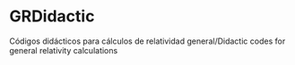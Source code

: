 # GRDidactic
Códigos didácticos para cálculos de relatividad general/Didactic codes for general relativity calculations
